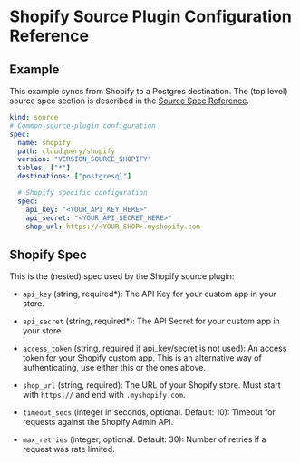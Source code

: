 # Shopify Source Plugin Configuration Reference

## Example

This example syncs from Shopify to a Postgres destination. The (top level) source spec section is described in the [Source Spec Reference](https://www.cloudquery.io/docs/reference/source-spec).

```yaml
kind: source
# Common source-plugin configuration
spec:
  name: shopify
  path: cloudquery/shopify
  version: "VERSION_SOURCE_SHOPIFY"
  tables: ["*"]
  destinations: ["postgresql"]

  # Shopify specific configuration
  spec:
    api_key: "<YOUR_API_KEY_HERE>"
    api_secret: "<YOUR_API_SECRET_HERE>"
    shop_url: https://<YOUR_SHOP>.myshopify.com
```

## Shopify Spec

This is the (nested) spec used by the Shopify source plugin:

- `api_key` (string, required*):
  The API Key for your custom app in your store.

- `api_secret` (string, required*):
  The API Secret for your custom app in your store.

- `access_token` (string, required if api_key/secret is not used):
  An access token for your Shopify custom app. This is an alternative way of authenticating, use either this or the ones above.

- `shop_url` (string, required): The URL of your Shopify store. Must start with `https://` and end with `.myshopify.com`.

- `timeout_secs` (integer in seconds, optional. Default: 10):
  Timeout for requests against the Shopify Admin API.

- `max_retries` (integer, optional. Default: 30):
  Number of retries if a request was rate limited.
